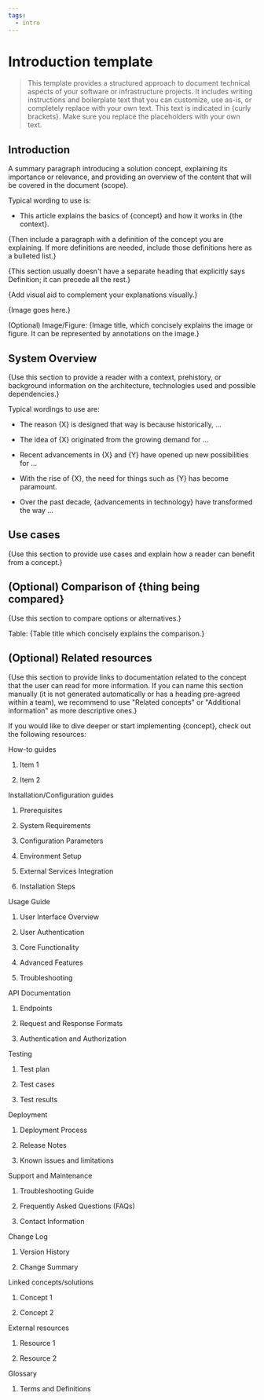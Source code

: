 ```yaml
---
tags:
  - intro
---
```


# Introduction template

> This template provides a structured approach to document technical aspects of
> your software or infrastructure projects. It includes writing instructions
> and boilerplate text that you can customize, use as-is, or completely replace
> with your own text. This text is indicated in {curly brackets}. Make sure you
> replace the placeholders with your own text.

## Introduction

A summary paragraph introducing a solution concept, explaining its importance or
relevance, and providing an overview of the content that will be covered
in the document (scope).

Typical wording to use is:

* This article explains the basics of {concept} and how it works in {the context}.

{Then include a paragraph with a definition of the concept you are explaining.
If more definitions are needed, include those definitions here as a bulleted list.}

{This section usually doesn't have a separate heading that explicitly says
Definition; it can precede all the rest.}

{Add visual aid to complement your explanations visually.}

{Image goes here.}

(Optional) Image/Figure: {Image title, which concisely explains the image or
figure. It can be represented by annotations on the image.}

## System Overview

{Use this section to provide a reader with a context, prehistory, or background
information on the architecture, technologies used and possible dependencies.}

Typical wordings to use are:

* The reason {X} is designed that way is because historically, ...

* The idea of {X} originated from the growing demand for ...

* Recent advancements in {X} and {Y} have opened up new possibilities
    for ...

* With the rise of {X}, the need for things such as {Y} has become
    paramount.

* Over the past decade, {advancements in technology} have transformed
    the way ...

## Use cases

{Use this section to provide use cases and explain how a reader can
benefit from a concept.}

## (Optional) Comparison of {thing being compared}

{Use this section to compare options or alternatives.}

Table: {Table title which concisely explains the comparison.}

## (Optional) Related resources

{Use this section to provide links to documentation related to the concept that
the user can read for more information.
If you can name this section manually (it is not generated automatically or has
a heading pre-agreed within a team), we recommend to use "Related concepts" or
"Additional information" as more descriptive ones.}

If you would like to dive deeper or start implementing {concept},
check out the following resources:

How-to guides

1. Item 1

2. Item 2

Installation/Configuration guides

1. Prerequisites

2. System Requirements

3. Configuration Parameters

4. Environment Setup

5. External Services Integration

6. Installation Steps

Usage Guide

1. User Interface Overview

2. User Authentication

3. Core Functionality

4. Advanced Features

5. Troubleshooting

API Documentation

1. Endpoints

2. Request and Response Formats

3. Authentication and Authorization

Testing

1. Test plan

2. Test cases

3. Test results

Deployment

1. Deployment Process

2. Release Notes

3. Known issues and limitations

Support and Maintenance

1. Troubleshooting Guide

2. Frequently Asked Questions (FAQs)

3. Contact Information

Change Log

1. Version History

2. Change Summary

Linked concepts/solutions

1. Concept 1

2. Concept 2

External resources

1. Resource 1

2. Resource 2

Glossary

1. Terms and Definitions
